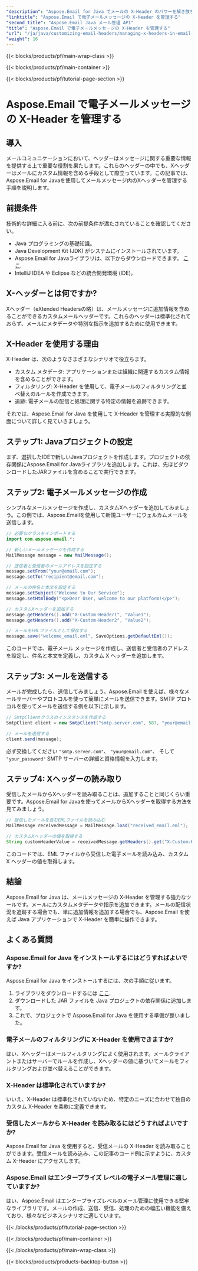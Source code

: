 ```yaml
---
"description": "Aspose.Email for Java でメールの X-Header のパワーを解き放ちましょう。カスタムメタデータの管理とメール処理の強化方法を学習します。"
"linktitle": "Aspose.Email で電子メールメッセージの X-Header を管理する"
"second_title": "Aspose.Email Java メール管理 API"
"title": "Aspose.Email で電子メールメッセージの X-Header を管理する"
"url": "/ja/java/customizing-email-headers/managing-x-headers-in-email-messages/"
"weight": 16
---
```


{{< blocks/products/pf/main-wrap-class >}}

{{< blocks/products/pf/main-container >}}

{{< blocks/products/pf/tutorial-page-section >}}

# Aspose.Email で電子メールメッセージの X-Header を管理する


## 導入

メールコミュニケーションにおいて、ヘッダーはメッセージに関する重要な情報を提供する上で重要な役割を果たします。これらのヘッダーの中でも、Xヘッダーはメールにカスタム情報を含める手段として際立っています。この記事では、Aspose.Email for Javaを使用してメールメッセージ内のXヘッダーを管理する手順を説明します。

## 前提条件

技術的な詳細に入る前に、次の前提条件が満たされていることを確認してください。

- Java プログラミングの基礎知識。
- Java Development Kit (JDK) がシステムにインストールされています。
- Aspose.Email for Javaライブラリは、以下からダウンロードできます。 [ここ](https://releases。aspose.com/email/java/).
- IntelliJ IDEA や Eclipse などの統合開発環境 (IDE)。

## X-ヘッダーとは何ですか?

Xヘッダー（eXtended Headersの略）は、メールメッセージに追加情報を含めることができるカスタムメールヘッダーです。これらのヘッダーは標準化されておらず、メールにメタデータや特別な指示を追加するために使用できます。

## X-Header を使用する理由

X-Header は、次のようなさまざまなシナリオで役立ちます。

- カスタム メタデータ: アプリケーションまたは組織に関連するカスタム情報を含めることができます。
- フィルタリング: X-Header を使用して、電子メールのフィルタリングと並べ替えのルールを作成できます。
- 追跡: 電子メールの配信と処理に関する特定の情報を追跡できます。

それでは、Aspose.Email for Java を使用して X-Header を管理する実際的な側面について詳しく見ていきましょう。

## ステップ1: Javaプロジェクトの設定

まず、選択したIDEで新しいJavaプロジェクトを作成します。プロジェクトの依存関係にAspose.Email for Javaライブラリを追加します。これは、先ほどダウンロードしたJARファイルを含めることで実行できます。

## ステップ2: 電子メールメッセージの作成

シンプルなメールメッセージを作成し、カスタムXヘッダーを追加してみましょう。この例では、Aspose.Emailを使用して新規ユーザーにウェルカムメールを送信します。

```java
// 必要なクラスをインポートする
import com.aspose.email.*;

// 新しいメールメッセージを作成する
MailMessage message = new MailMessage();

// 送信者と受信者のメールアドレスを設定する
message.setFrom("your@email.com");
message.setTo("recipient@email.com");

// メールの件名と本文を設定する
message.setSubject("Welcome to Our Service");
message.setHtmlBody("<p>Dear User, welcome to our platform!</p>");

// カスタムXヘッダーを追加する
message.getHeaders().add("X-Custom-Header1", "Value1");
message.getHeaders().add("X-Custom-Header2", "Value2");

// メールをEMLファイルとして保存する
message.save("welcome_email.eml", SaveOptions.getDefaultEml());
```

このコードでは、電子メール メッセージを作成し、送信者と受信者のアドレスを設定し、件名と本文を定義し、カスタム X ヘッダーを追加します。

## ステップ3: メールを送信する

メールが完成したら、送信してみましょう。Aspose.Email を使えば、様々なメールサーバーやプロトコルを使って簡単にメールを送信できます。SMTP プロトコルを使ってメールを送信する例を以下に示します。

```java
// SmtpClientクラスのインスタンスを作成する
SmtpClient client = new SmtpClient("smtp.server.com", 587, "your@email.com", "your_password");

// メールを送信する
client.send(message);
```

必ず交換してください `"smtp.server.com"`、 `"your@email.com"`、 そして `"your_password"` SMTP サーバーの詳細と資格情報を入力します。

## ステップ4: Xヘッダーの読み取り

受信したメールからXヘッダーを読み取ることは、追加することと同じくらい重要です。Aspose.Email for Javaを使ってメールからXヘッダーを取得する方法を見てみましょう。

```java
// 受信したメールを含むEMLファイルを読み込む
MailMessage receivedMessage = MailMessage.load("received_email.eml");

// カスタムXヘッダーの値を取得する
String customHeaderValue = receivedMessage.getHeaders().get("X-Custom-Header1");
```

このコードでは、EML ファイルから受信した電子メールを読み込み、カスタム X ヘッダーの値を取得します。

## 結論

Aspose.Email for Java は、メールメッセージの X-Header を管理する強力なツールです。メールにカスタムメタデータや指示を追加できます。メールの配信状況を追跡する場合でも、単に追加情報を追加する場合でも、Aspose.Email を使えば Java アプリケーションで X-Header を簡単に操作できます。

## よくある質問

### Aspose.Email for Java をインストールするにはどうすればよいですか?

Aspose.Email for Java をインストールするには、次の手順に従います。
1. ライブラリをダウンロードするには [ここ](https://releases。aspose.com/email/java/).
2. ダウンロードした JAR ファイルを Java プロジェクトの依存関係に追加します。
3. これで、プロジェクトで Aspose.Email for Java を使用する準備が整いました。

### 電子メールのフィルタリングに X-Header を使用できますか?

はい、Xヘッダーはメールフィルタリングによく使用されます。メールクライアントまたはサーバーでルールを作成し、Xヘッダーの値に基づいてメールをフィルタリングおよび並べ替えることができます。

### X-Header は標準化されていますか?

いいえ、X-Header は標準化されていないため、特定のニーズに合わせて独自のカスタム X-Header を柔軟に定義できます。

### 受信したメールから X-Header を読み取るにはどうすればよいですか?

Aspose.Email for Java を使用すると、受信メールの X-Header を読み取ることができます。受信メールを読み込み、この記事のコード例に示すように、カスタム X-Header にアクセスします。

### Aspose.Email はエンタープライズ レベルの電子メール管理に適していますか?

はい、Aspose.Email はエンタープライズレベルのメール管理に使用できる堅牢なライブラリです。メールの作成、送信、受信、処理のための幅広い機能を備えており、様々なビジネスシナリオに適しています。

{{< /blocks/products/pf/tutorial-page-section >}}

{{< /blocks/products/pf/main-container >}}

{{< /blocks/products/pf/main-wrap-class >}}

{{< blocks/products/products-backtop-button >}}